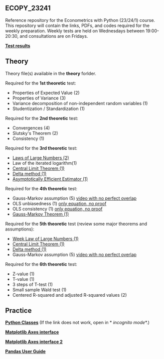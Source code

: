 ## ECOPY_23241

Reference repository for the Econometrics with Python (23/24/1) course. This repository will contain the links, PDFs,
and codes required for the weekly preparation.
Weekly tests are held on Wednesdays between 19:00-20:30, and consultations are on Fridays.

**[Test results](https://unineumannhu-my.sharepoint.com/:x:/g/personal/nagy_oliver_nje_hu/EbtPXHFYN41Pq-MzDgHbT9QBz8F39jjPzzNGev2eA6qd1w?e=bN6YUr)**

## Theory

Theory file(s) available in the **theory** forlder.

Required for the **1st theoretic** test:

* Properties of Expected Value (2)
* Properties of Variance (3)
* Variance decomposition of non-independent random variables (1)
* Studentization / Standardization (1)

Required for the **2nd theoretic** test:

* Convergences (4)
* Slutsky's Theorem (2)
* Consistency (1)

Required for the **3rd theoretic** test:

* [Laws of Large Numbers (2)](https://www.youtube.com/watch?v=ycuPP72_DVU)
* Law of the iterated logarithm(1)
* [Central Limit Theorem (1)](https://www.youtube.com/watch?v=zeJD6dqJ5lo)
* [Delta method (1)](https://www.youtube.com/watch?v=Tv1pEA8RngE)
* [Asymptotically Efficient Estimator (1)](https://www.youtube.com/watch?v=_iR4uG8MVpA)

Required for the **4th theoretic** test:

* Gauss-Markov assumption (5) [video with no perfect overlap](https://www.youtube.com/watch?v=QGrRRWUaT2o&list=PLqdN24UCw5hlIrdfErPUgnoIQC4U6cxiL&index=2)
* OLS unbiasedness (1) [only equation, no proof](https://www.youtube.com/watch?v=X9EkPwWPzSE&list=PLqdN24UCw5hlIrdfErPUgnoIQC4U6cxiL&index=7)
* OLS consistency (1) [only equation, no proof](https://www.youtube.com/watch?v=Zq-0MjeQDUs&list=PLqdN24UCw5hlIrdfErPUgnoIQC4U6cxiL&index=8)
* [Gauss-Markov Theorem (1)](https://www.youtube.com/watch?v=b-tJQ4ZSPu8&list=PLqdN24UCw5hlIrdfErPUgnoIQC4U6cxiL&index=10)

Required for the **5th theoretic** test (review some major theorems and assumptions):

* [Week Law of Large Numbers (1)](https://www.youtube.com/watch?v=ycuPP72_DVU)
* [Central Limit Theorem (1)](https://www.youtube.com/watch?v=zeJD6dqJ5lo)
* [Delta method (1)](https://www.youtube.com/watch?v=Tv1pEA8RngE)
* Gauss-Markov assumption (5) [video with no perfect overlap](https://www.youtube.com/watch?v=QGrRRWUaT2o&list=PLqdN24UCw5hlIrdfErPUgnoIQC4U6cxiL&index=2)

Required for the **6th theoretic** test:

* Z-value (1)
* T-value (1)
* 3 steps of T-test (1)
* Small sample Wald test (1)
* Centered R-squared and adjusted R-squared values (2)

## Practice

**[Python Classes](https://realpython.com/python3-object-oriented-programming/)** (If the link does not work, open in *
*incognito mode**.)

**[Matplotlib Axes interface](https://matplotlib.org/stable/api/axes_api.html)**

**[Matplotlib Axes interface 2](https://yuleii.github.io/2020/07/02/introduction-to-data-visualization-with-matplotlib.html)**

**[Pandas User Guide](https://pandas.pydata.org/docs/user_guide/index.html#user-guide)**
